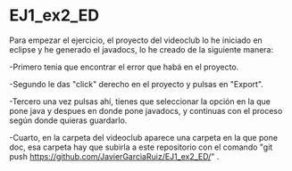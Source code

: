 # EJ1_ex2_ED

Para empezar el ejercicio, el proyecto del videoclub lo he iniciado en eclipse y he generado el javadocs, lo he creado de la siguiente manera: 

-Primero tenia que encontrar el error que habá en el proyecto.

-Segundo le das "click" derecho en el proyecto y pulsas en "Export".

-Tercero una vez pulsas ahí, tienes que seleccionar la opción en la que pone java y despues en donde pone javadocs, y continuas con el proceso según donde quieras guardarlo.

-Cuarto, en la carpeta del videoclub aparece una carpeta en la que pone doc, esa carpeta hay que subirla a este repositorio con el comando "git push https://github.com/JavierGarciaRuiz/EJ1_ex2_ED/" .
